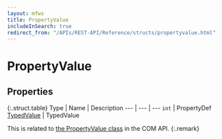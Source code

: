 ```yaml
---
layout: mfws
title: PropertyValue
includeInSearch: true
redirect_from: "/APIs/REST-API/Reference/structs/propertyvalue.html"
---
```


# PropertyValue

## Properties

{:.struct.table}
Type | Name | Description
--- | --- | ---
`int` | PropertyDef
[TypedValue](../typedvalue/) | TypedValue

This is related to [the PropertyValue class](https://www.m-files.com/api/documentation/index.html#MFilesAPI~PropertyValue.html) in the COM API.
{:.remark}